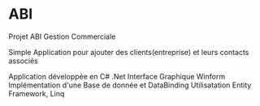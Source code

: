 # ABI
Projet ABI Gestion Commerciale

Simple Application pour ajouter des clients(entreprise) et leurs contacts associés

Application développée en C# .Net
Interface Graphique Winform
Implémentation d'une Base de donnée et DataBinding
Utilisatation Entity Framework, Linq


